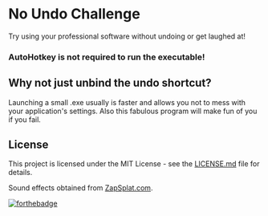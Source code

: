 # No Undo Challenge
Try using your professional software without undoing or get laughed at!

### AutoHotkey is not required to run the executable!

## Why not just unbind the undo shortcut?
Launching a small .exe usually is faster and allows you not to mess with your application's settings.
Also this fabulous program will make fun of you if you fail.

## License
This project is licensed under the MIT License - see the [LICENSE.md](LICENSE.md) file for details.

Sound effects obtained from [ZapSplat.com](https://www.zapsplat.com).

[![forthebadge](https://forthebadge.com/images/badges/gluten-free.svg)](https://forthebadge.com)
